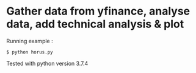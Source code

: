 # Gather data from yfinance, analyse data, add technical analysis & plot

Running example :

    $ python horus.py


Tested with python version 3.7.4

